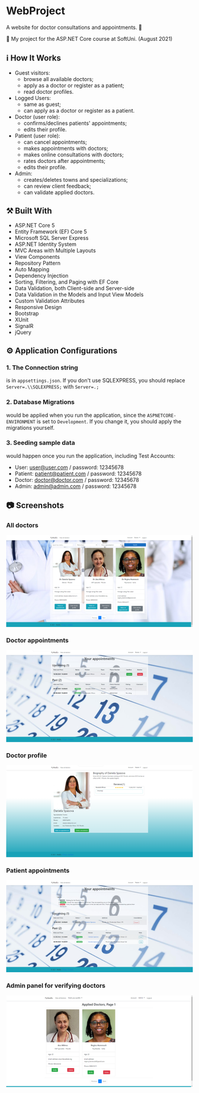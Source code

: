 # WebProject

A website for doctor consultations and appointments.  :calendar:

:dart:  My project for the ASP.NET Core course at SoftUni. (August 2021) 

## :information_source: How It Works

- Guest visitors: 
  - browse all available doctors;
  - apply as a doctor or register as a patient;
  - read doctor profiles.
- Logged Users:
  - same as guest;
  - can apply as a doctor or register as a patient.
- Doctor (user role):
  - confirms/declines patients' appointments; 
  - edits their profile.
- Patient (user role):
  - can cancel appointments;
  - makes appointments with doctors;
  - makes online consultations with doctors;
  - rates doctors after appointments;
  - edits their profile.
- Admin:
  - creates/deletes towns and specializations; 
  - can review client feedback;
  - can validate applied doctors.

## :hammer_and_pick: Built With

- ASP.NET Core 5
- Entity Framework (EF) Core 5
- Microsoft SQL Server Express
- ASP.NET Identity System
- MVC Areas with Multiple Layouts
- View Components
- Repository Pattern
- Auto Мapping
- Dependency Injection
- Sorting, Filtering, and Paging with EF Core
- Data Validation, both Client-side and Server-side
- Data Validation in the Models and Input View Models
- Custom Validation Attributes
- Responsive Design
- Bootstrap
- XUnit
- SignalR
- jQuery

## :gear: Application Configurations

### 1. The Connection string 
is in `appsettings.json`. If you don't use SQLEXPRESS, you should replace `Server=.\\SQLEXPRESS;` with `Server=.;`

### 2. Database Migrations 
would be applied when you run the application, since the `ASPNETCORE-ENVIRONMENT` is set to `Development`. If you change it, you should apply the migrations yourself.

### 3. Seeding sample data
would happen once you run the application, including Test Accounts:
  - User: user@user.com / password: 12345678
  - Patient: patient@patient.com / password: 12345678
  - Doctor: doctor@doctor.com / password: 12345678
  - Admin: admin@admin.com / password: 12345678
 
 
## :camera: Screenshots

### All doctors
<img src="https://github.com/kostadinM29/WebProject/blob/main/images/all-doctors.png"/>

### Doctor appointments
<img src="https://github.com/kostadinM29/WebProject/blob/main/images/doctor-appointments.png"/>

### Doctor profile
<img src="https://github.com/kostadinM29/WebProject/blob/main/images/doctor-profile.png"/>

### Patient appointments
<img src="https://github.com/kostadinM29/WebProject/blob/main/images/patient-appointments.png"/>

### Admin panel for verifying doctors
<img src="https://github.com/kostadinM29/WebProject/blob/main/images/applied-doctors.png"/>
